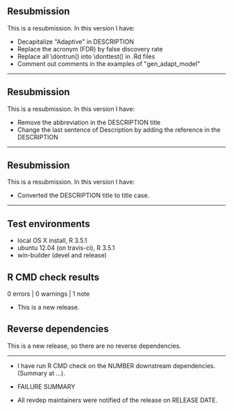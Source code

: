 ## Resubmission
This is a resubmission. In this version I have:

* Decapitalize "Adaptive" in DESCRIPTION
* Replace the acronym (FDR) by false discovery rate
* Replace all \dontrun() into \donttest() in .Rd files
* Comment out comments in the examples of "gen_adapt_model"

---
## Resubmission
This is a resubmission. In this version I have:

* Remove the abbreviation in the DESCRIPTION title
* Change the last sentence of Description by adding the reference in the DESCRIPTION

---

## Resubmission
This is a resubmission. In this version I have:

* Converted the DESCRIPTION title to title case.

---

## Test environments
* local OS X install, R 3.5.1
* ubuntu 12.04 (on travis-ci), R 3.5.1
* win-builder (devel and release)

## R CMD check results

0 errors | 0 warnings | 1 note

* This is a new release.

## Reverse dependencies

This is a new release, so there are no reverse dependencies.

---

* I have run R CMD check on the NUMBER downstream dependencies.
  (Summary at ...). 
  
* FAILURE SUMMARY

* All revdep maintainers were notified of the release on RELEASE DATE.
